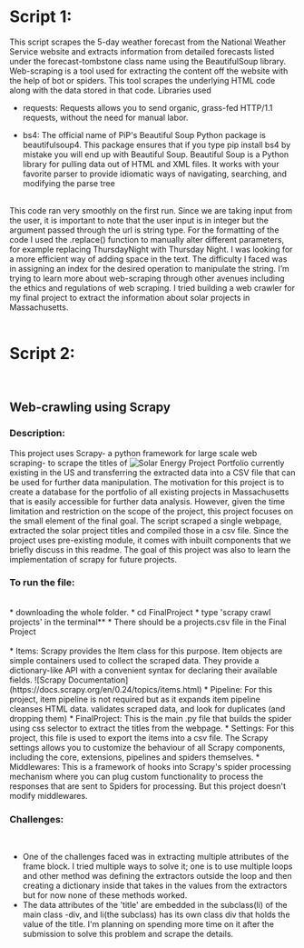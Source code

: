 # Script 1:

This script scrapes the 5-day weather forecast from the National Weather Service website and extracts information from detailed forecasts listed under the forecast-tombstone class name using the BeautifulSoup library. Web-scraping is a tool used for extracting the content off the website with the help of bot or spiders. This tool scrapes the underlying HTML code along with the data stored in that code. 
Libraries used
<br>

* requests: Requests allows you to send organic, grass-fed HTTP/1.1 requests, without the need for manual labor.
 
* bs4: The official name of PiP's Beautiful Soup Python package is beautifulsoup4. This package ensures that if you type pip install bs4 by mistake you will end up with Beautiful Soup. Beautiful Soup is a Python library for pulling data out of HTML and XML files. It works with your favorite parser to provide idiomatic ways of navigating, searching, and modifying the parse tree
<br> 
This code ran very smoothly on the first run. Since we are taking input from the user, it is important to note that the user input is in integer but the argument passed through the url is string type. 
For the formatting of the code I used the .replace() function to manually alter different parameters, for example replacing ThursdayNight with Thursday Night. I was looking for a more efficient way of adding space in the text. The difficulty I faced was in assigning an index for the desired operation to manipulate the string.
I’m trying to learn more about web-scraping through other avenues including the ethics and regulations of web scraping. I tried building a web crawler for my final project to extract the information about solar projects in Massachusetts.
<br>
<br>
 
# Script 2:
<br>

## Web-crawling using Scrapy

### Description:
This project uses Scrapy- a python framework for large scale web scraping- to scrape the titles of ![Solar Energy Project Portfolio](https://coronalenergy.com/solar-portfolio/?tag=Utility%20Scale) currently existing in the US and transferring the extracted data into a CSV file that can be used for further data manipulation. The motivation for this project is to create a database for the portfolio of all existing projects in Massachusetts that is easily accessible for further data analysis. However, given the time limitation and restriction on the scope of the project, this project focuses on the small element of the final goal. The script scraped a single webpage, extracted the solar project titles and compiled those in a csv file. Since the project uses pre-existing module, it comes with inbuilt components that we briefly discuss in this readme. The goal of this project was also to learn the implementation of scrapy for future projects. 
### **To run the file:**
<br>
* downloading the whole folder.
* cd FinalProject
* type 'scrapy crawl projects' in the terminal** 
* There should be a projects.csv file in the Final Project
<br>
<br>
* Items: Scrapy provides the Item class for this purpose. Item objects are simple containers used to collect the scraped data. They provide a dictionary-like API with a convenient syntax for declaring their available fields. ![Scrapy Documentation](https://docs.scrapy.org/en/0.24/topics/items.html)
* Pipeline: For this project, item pipeline is not required but as it expands item pipeline cleanses HTML data. validates scraped data, and look for duplicates (and dropping them)
* FinalProject: This is the main .py file that builds the spider using css selector to extract the titles from the webpage.
* Settings: For this project, this file is used to export the items into a csv file. The Scrapy settings allows you to customize the behaviour of all Scrapy components, including the core, extensions, pipelines and spiders themselves.
* Middlewares: This is a framework of hooks into Scrapy's spider processing mechanism where you can plug custom functionality to process the responses that are sent to Spiders for processing. But this project doesn't modify middlewares.

### Challenges:
<br>

* One of the challenges faced was in extracting multiple attributes of the frame block. I tried multiple ways to solve it; one is to use multiple loops and other method was defining the extractors outside the loop and then creating a dictionary inside that takes in the values from the extractors but for now none of these methods worked. 
* The data attributes of the 'title' are embedded in the subclass(li) of the main class -div, and li(the subclass) has its own class div that holds the value of the title. I'm planning on spending more time on it after the submission to solve this problem and scrape the details.



